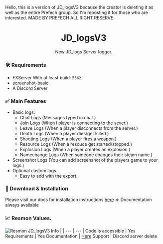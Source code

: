 Hello, this is a version of JD_logsV3 because the creator is deleting it as well as the entire Prefech group. So I'm reposting it for those who are interested. MADE BY PREFECH ALL RIGHT RESERVE.

<div align="center">
  <h1 align="center">JD_logsV3</h1>

  <p align="center">
    New JD_logs Server logger.
    <br />
</div>



### 🛠 Requirements

- FXServer With at least build: `5562`
- screenshot-basic
- A Discord Server

### ✅ Main Features
- Basic logs:
    - Chat Logs (Messages typed in chat.)
    - Join Logs (When i player is connecting to the sever.)
    - Leave Logs (When a player disconnects from the server.)
    - Death Logs (When a player dies/get killed.)
    - Shooting Logs (When a player fires a weapon.)
    - Resource Logs (When a resouce get started/stopped.)
    - Explosion Logs (When a player creates an explosion.)
    - Namechange Logs (When someone changes their steam name.)
- Screenshot Logs (You can add screenshot of the players game to your logs.)
- Optional custom logs
    - Easy to add with the export.

### 🔧 Download & Installation
Please visit our docs for installation instructions [here](https://docs.prefech.com/jd_logsv3/installation/) => Documentation always available

### 📈 Resmon Values.
![](https://prefech.com/i/7418e619-a9c9-4787-b3ac-b59ad4860768 "Resmon JD_logsV3")
Info | |
--- | --- |
Code is accessible | Yes
Requirements | Yes
Documentation | [Here](https://github.com/Matdbx10/JD_logsV3/wiki)
Support	| Discord server delete
